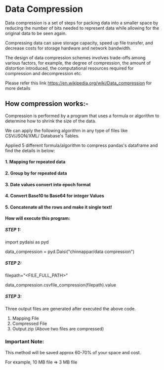 # Data Compression

Data compression is a set of steps for packing data into a smaller space by reducing the number of bits needed to represent data while allowing for the original data to be seen again.

Compressing data can save storage capacity, speed up file transfer, and decrease costs for storage hardware and network bandwidth.

The design of data compression schemes involves trade-offs among various factors, for example, the degree of compression, the amount of distortion introduced, the computational resources required for compression and decompression etc.

Please refer this link https://en.wikipedia.org/wiki/Data_compression for more details

## How compression works:-

Compression is performed by a program that uses a formula or algorithm to determine how to shrink the size of the data.

We can apply the following algorithm in any type of files like CSV/JSON/XML/ Database's Tables.

Applied 5 different formula/algorithm to compress pandas's dataframe and find the details in below:

#### 1. Mapping for repeated data

#### 2. Group by for repeated data

#### 3. Date values convert into epoch format

#### 4. Convert Base10 to Base64 for integer Values

#### 5. Concatenate all the rows and make it single text!




#### How will execute this program:

##### STEP 1:
import pydaisi as pyd

data_compression = pyd.Daisi("chinnappar/data compression")

##### STEP 2:
filepath="<FILE_FULL_PATH>"

data_compression.csvfile_compression(filepath).value

##### STEP 3:
Three output files are generated after executed the above code.
1. Mapping File
2. Compressed File
3. Output.zip (Above two files are compressed)

### Important Note:
This method will be saved approx 60-70% of your space and cost. 

For example, 10 MB file => 3 MB file






